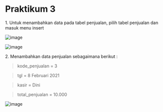 <h1 class="code-line" data-line-start=0 data-line-end=1 ><a id="PRAKTIKUM 3"></a>Praktikum 3</h1>

<p class="has-line-data" data-line-start="7" data-line-end="9">1. Untuk menambahkan data pada tabel penjualan, pilih tabel penjualan dan masuk menu insert</p> 

![image](https://github.com/kevindwiwijaya/Praktikum-Basis-Data/assets/87982064/baa29f45-d175-4f57-8c6f-589cdc8c40bf)

![image](https://github.com/kevindwiwijaya/Praktikum-Basis-Data/assets/87982064/85ee3a99-eacf-454e-bb2c-cd801d6af375)

<p class="has-line-data" data-line-start="7" data-line-end="9">2. Menambahkan data penjualan sebagaimana berikut : <SOAL 1></p> 

>  kode_penjualan = 3

> tgl = 8 Februari 2021

> kasir = Dini

> total_penjualan = 10.000

![image](https://github.com/kevindwiwijaya/Praktikum-Basis-Data/assets/87982064/3ca9c4ce-b20f-4b20-84c8-b6a09b47b48b)



